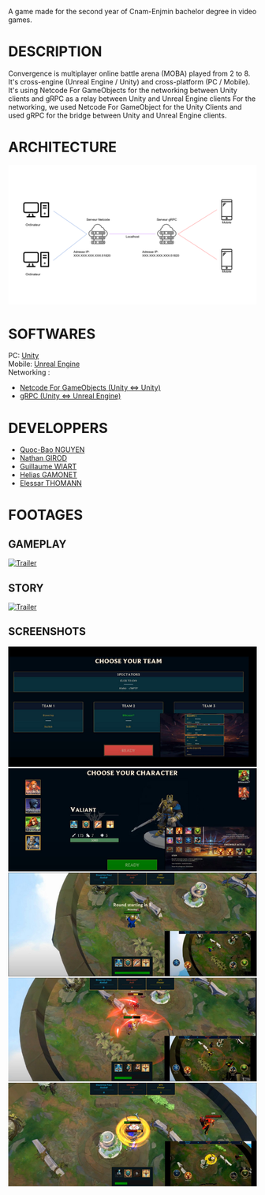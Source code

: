 A game made for the second year of Cnam-Enjmin bachelor degree in video games.

# DESCRIPTION
Convergence is multiplayer online battle arena (MOBA) played from 2 to 8.  
It's cross-engine (Unreal Engine / Unity) and cross-platform (PC / Mobile). It's using Netcode For GameObjects for the networking between Unity clients and gRPC as a relay between Unity and Unreal Engine clients
For the networking, we used Netcode For GameObject for the Unity Clients and used gRPC for the bridge between Unity and Unreal Engine clients.

# ARCHITECTURE
![Architecture](./Assets/Readme/Screenshots/Architecture.png)

# SOFTWARES
PC: [Unity](https://unity.com/fr)  
Mobile: [Unreal Engine](https://www.unrealengine.com/fr)  
Networking :  
- [Netcode For GameObjects (Unity <=> Unity)](https://docs-multiplayer.unity3d.com/netcode/current/about/index.html)
- [gRPC (Unity <=> Unreal Engine)](https://grpc.io/)


# DEVELOPPERS
- [Quoc-Bao NGUYEN](https://github.com/Baokebab)
- [Nathan GIROD](https://github.com/Blowerlop)
- [Guillaume WIART](https://github.com/Drainor-GameDev)
- [Helias GAMONET](https://github.com/LeBliblib)
- [Elessar THOMANN](https://github.com/Esp4donbreton)

# FOOTAGES

## GAMEPLAY
[![Trailer](https://img.youtube.com/vi/B-Pr4Q9twxA/hqdefault.jpg)](https://www.youtube.com/watch?v=B-Pr4Q9twxA)

## STORY
[![Trailer](https://img.youtube.com/vi/gr9l6X_NAaU/hqdefault.jpg)](https://www.youtube.com/watch?v=gr9l6X_NAaU)

## SCREENSHOTS
![Team selection](./Assets/Readme/Screenshots/TeamSelection.jpg)
![Character selection](./Assets/Readme/Screenshots/CharacterSelection.jpg)
![Gameplay 1](./Assets/Readme/Screenshots/Gameplay1.jpg)
![Gameplay 2](./Assets/Readme/Screenshots/Gameplay2.jpg)
![Gameplay 3](./Assets/Readme/Screenshots/Gameplay3.jpg)
